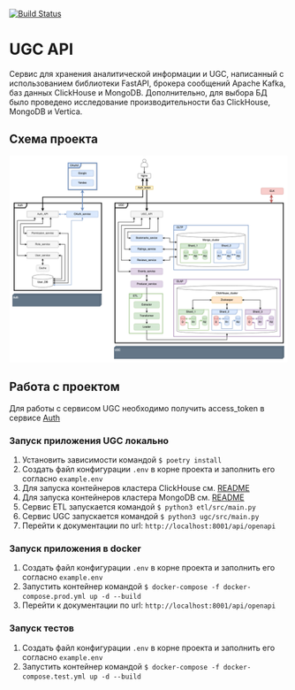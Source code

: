 [![Build Status](https://github.com/GA10v/ugc_sprint_1/actions/workflows/checks.yml/badge.svg?=main)](https://github.com/GA10v/ugc_sprint_1/actions/workflows/checks.yml)

# UGC API

Сервис для хранения аналитической информации и UGC, написанный с использованием библиотеки FastAPI, брокера сообщений Apache Kafka, баз данных ClickHouse и MongoDB. Дополнительно, для выбора БД было проведено исследование производительности баз ClickHouse, MongoDB и Vertica.

## Схема проекта

![](architecture/UGC.png)

## Работа с проектом

Для работы с сервисом UGC необходимо получить access_token в сервисе [Auth](https://github.com/GA10v/Auth_sprint_2)

### Запуск приложения UGC локально
1. Установить зависимости командой
    ```$ poetry install```
2. Создать файл конфигурации ```.env``` в корне проекта и заполнить его согласно ```example.env ```
3. Для запуска контейнеров кластера ClickHouse см. [README](./ch_conf/README.md)
4. Для запуска контейнеров кластера MongoDB см. [README](./mongo_cnf/README.md)
5. Cервис ETL запускается командой
    ```$ python3 etl/src/main.py```
6. Сервис UGC запускается командой
    ```$ python3 ugc/src/main.py```
7. Перейти к документации по url: ```http://localhost:8001/api/openapi```


### Запуск приложения в docker
1. Создать файл конфигурации ```.env``` в корне проекта и заполнить его согласно ```example.env ```
2. Запустить контейнер командой
    ```$ docker-compose -f docker-compose.prod.yml up -d --build ```
3. Перейти к документации по url: ```http://localhost:8001/api/openapi```

### Запуск тестов
1. Создать файл конфигурации ```.env``` в корне проекта и заполнить его согласно ```example.env ```
2. Запустить контейнер командой
    ```$ docker-compose -f docker-compose.test.yml up -d --build```